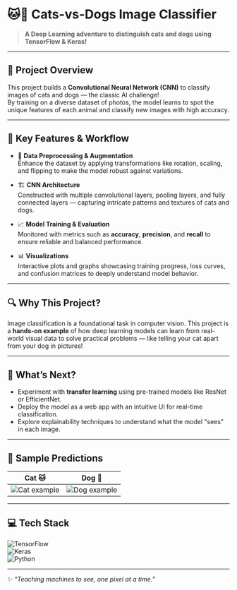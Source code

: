 # 🐱🐶 Cats-vs-Dogs Image Classifier

> **A Deep Learning adventure to distinguish cats and dogs using TensorFlow & Keras!**

---

## 🚀 Project Overview

This project builds a **Convolutional Neural Network (CNN)** to classify images of cats and dogs — the classic AI challenge!  
By training on a diverse dataset of photos, the model learns to spot the unique features of each animal and classify new images with high accuracy.

---

## 🧩 Key Features & Workflow

- 🎨 **Data Preprocessing & Augmentation**  
  Enhance the dataset by applying transformations like rotation, scaling, and flipping to make the model robust against variations.

- 🏗️ **CNN Architecture**  
  Constructed with multiple convolutional layers, pooling layers, and fully connected layers — capturing intricate patterns and textures of cats and dogs.

- 📈 **Model Training & Evaluation**  
  Monitored with metrics such as **accuracy**, **precision**, and **recall** to ensure reliable and balanced performance.

- 📊 **Visualizations**  
  Interactive plots and graphs showcasing training progress, loss curves, and confusion matrices to deeply understand model behavior.

---

## 🔍 Why This Project?

Image classification is a foundational task in computer vision. This project is a **hands-on example** of how deep learning models can learn from real-world visual data to solve practical problems — like telling your cat apart from your dog in pictures!

---

## 🎯 What’s Next?

- Experiment with **transfer learning** using pre-trained models like ResNet or EfficientNet.  
- Deploy the model as a web app with an intuitive UI for real-time classification.  
- Explore explainability techniques to understand what the model "sees" in each image.

---

## 📸 Sample Predictions

| Cat 🐱 | Dog 🐶 |
|:------:|:------:|
| ![Cat example](https://encrypted-tbn0.gstatic.com/images?q=tbn:ANd9GcSuJu7eZ9xv1XyjNrrJcMMaFG5-22SdRv8O-w&s) | ![Dog example](https://placedog.net/200/200) |

---

## 💻 Tech Stack

![TensorFlow](https://img.shields.io/badge/TensorFlow-FF6F00?style=for-the-badge&logo=tensorflow&logoColor=white)  
![Keras](https://img.shields.io/badge/Keras-D00000?style=for-the-badge&logo=keras&logoColor=white)  
![Python](https://img.shields.io/badge/Python-3776AB?style=for-the-badge&logo=python&logoColor=white)  

---

✨ *“Teaching machines to see, one pixel at a time.”*  
